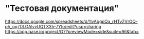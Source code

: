 # "Тестовая документация"
https://docs.google.com/spreadsheets/d/1lvAbgpQa_rHTvZVrOQ-ph_oq7DLOAlvvUQTX35-7YIo/edit?usp=sharing
https://app.qase.io/project/G7?previewMode=side&suite=96&tab=

